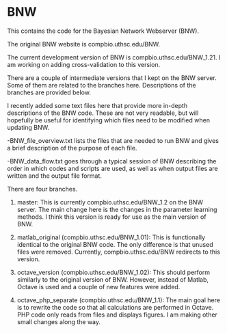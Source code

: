 # BNW

This contains the code for the Bayesian Network Webserver (BNW).

The original BNW website is compbio.uthsc.edu/BNW. 

The current development version of BNW is compbio.uthsc.edu/BNW_1.21. I am working on adding cross-validation to this version.

There are a couple of intermediate versions that I kept on the BNW server. Some of them are related to the branches here. Descriptions of the branches are provided below.

I recently added some text files here that provide more in-depth descriptions of the BNW code.
These are not very readable, but will hopefully be useful for identifying which files need to be modified when updating BNW.

-BNW_file_overview.txt lists the files that are needed to run BNW and gives a brief description of the purpose of each file.

-BNW_data_flow.txt goes through a typical session of BNW describing the order in which codes and scripts are used, as well as when output files are written and the output file format.

There are four branches.
1) master: This is currently compbio.uthsc.edu/BNW_1.2 on the BNW server. The main change here is the changes in the parameter learning methods. I think this version is ready for use as the main version of BNW.

2) matlab_original (compbio.uthsc.edu/BNW_1.01): This is functionally identical to the original BNW code. The only difference is that unused files were removed. Currently, compbio.uthsc.edu/BNW redirects to this version. 

3) octave_version (compbio.uthsc.edu/BNW_1.02): This should perform similarly to the original version of BNW. However, instead of Matlab, Octave is used and a couple of new features were added.

4) octave_php_separate (compbio.uthsc.edu/BNW_1.1): The main goal here is to rewrite the code so that all calculations are performed in Octave. PHP code only reads from files and displays figures.  I am making other small changes along the way.


